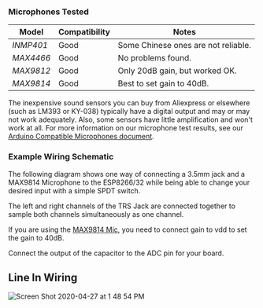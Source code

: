 ### Microphones Tested

Model | Compatibility | Notes
--- | --- | ---
*INMP401* | Good | Some Chinese ones are not reliable.
*MAX4466* | Good | No problems found.
*MAX9812* | Good | Only 20dB gain, but worked OK.
*MAX9814* | Good | Best to set gain to 40dB.

The inexpensive sound sensors you can buy from Aliexpress or elsewhere (such as LM393 or KY-038) typically have a digital output and may or may not work adequately. Also, some sensors have little amplification and won't work at all. For more information on our microphone test results, see our [Arduino Compatible Microphones document](https://github.com/atuline/WLED/blob/master/Microphones.pdf).

### Example Wiring Schematic

The following diagram shows one way of connecting a 3.5mm jack and a MAX9814 Microphone to the ESP8266/32 while being able to change your desired input with a simple SPDT switch.

The left and right channels of the TRS Jack are connected together to sample both channels simultaneously as one channel.

If you are using the [MAX9814 Mic](https://learn.adafruit.com/adafruit-agc-electret-microphone-amplifier-max9814/), you need to connect gain to vdd to set the gain to 40dB.

Connect the output of the capacitor to the ADC pin for your board.


## Line In Wiring

![Screen Shot 2020-04-27 at 1 48 54 PM](https://user-images.githubusercontent.com/24759498/80422437-ff6a9800-8892-11ea-8d30-d63071e1ea8f.png)